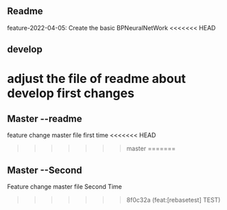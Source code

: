 ## Readme
feature-2022-04-05: Create the basic BPNeuralNetWork
<<<<<<< HEAD
## develop 
adjust the file of readme about develop first changes
=======
## Master --readme
feature change master file first time 
<<<<<<< HEAD
>>>>>>> master
=======
## Master --Second
Feature change master file Second Time
>>>>>>> 8f0c32a (feat:[rebasetest] TEST)
